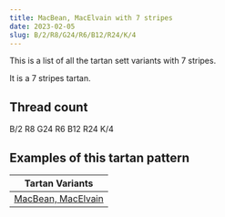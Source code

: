 ```yaml
---
title: MacBean, MacElvain with 7 stripes
date: 2023-02-05
slug: B/2/R8/G24/R6/B12/R24/K/4
---
```

This is a list of all the tartan sett variants with 7 stripes.

It is a 7 stripes tartan.


## Thread count
B/2 R8 G24 R6 B12 R24 K/4

## Examples of this tartan pattern

| Tartan Variants |
|---------------|
| [MacBean, MacElvain](/variants/b/2/r8/g24/r6/b12/r24/k/4-b304080-g008000-k000000-rc00000)||

